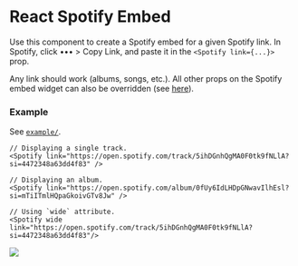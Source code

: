 # React Spotify Embed

Use this component to create a Spotify embed for a given Spotify link. In
Spotify, click ••• > Copy Link, and paste it in the `<Spotify link={...}>` prop.

Any link should work (albums, songs, etc.). All other props on the Spotify embed
widget can also be overridden (see
[here](https://developer.spotify.com/documentation/widgets/generate/embed/)).

### Example

See [`example/`](example/).

```tsx
// Displaying a single track.
<Spotify link="https://open.spotify.com/track/5ihDGnhQgMA0F0tk9fNLlA?si=4472348a63dd4f83" />

// Displaying an album.
<Spotify link="https://open.spotify.com/album/0fUy6IdLHDpGNwavIlhEsl?si=mTiITmlHQpaGkoivGTv8Jw" />

// Using `wide` attribute.
<Spotify wide link="https://open.spotify.com/track/5ihDGnhQgMA0F0tk9fNLlA?si=4472348a63dd4f83"/>
```

![](https://i.imgur.com/uPuYOnz.png)